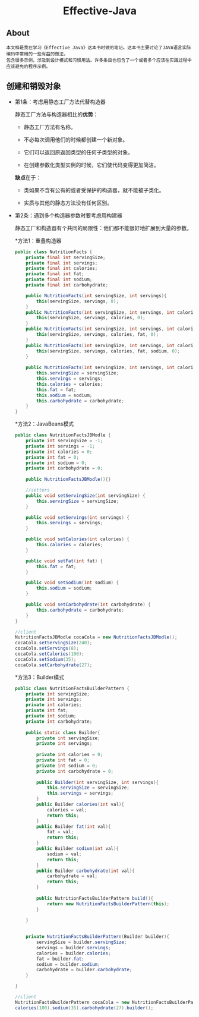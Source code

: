 <div align="center">
    <h1>
    	Effective-Java
	</h1>
</div>

## About	
	
	本文档是我在学习《Effective Java》这本书时做的笔记。这本书主要讨论了JAVA语言实际编码中常用的一些有益的做法，
	包含很多示例，涉及到设计模式和习惯用法。许多条目也包含了一个或者多个应该在实践过程中应该避免的程序示例。

## 创建和销毁对象

- 第1条：考虑用静态工厂方法代替构造器  

	静态工厂方法与构造器相比的**优势**：  

	* 静态工厂方法有名称。

	* 不必每次调用他们的时候都创建一个新对象。

	* 它们可以返回原返回类型的任何子类型的对象。
	
	* 在创建参数化类型实例的时候，它们使代码变得更加简洁。
	
	**缺点**在于：
	
	* 类如果不含有公有的或者受保护的构造器，就不能被子类化。
	
	* 实质与其他的静态方法没有任何区别。
	
- 第2条：遇到多个构造器参数时要考虑用构建器  
	
	静态工厂和构造器有个共同的局限性：他们都不能很好地扩展到大量的参数。  
	
	*方法1：重叠构造器
	
	```java
	public class NutritionFacts {
		private final int servingSize;
		private final int servings;
		private final int calories;
		private final int fat;
		private final int sodium;
		private final int carbohydrate;

		public NutritionFacts(int servingSize, int servings){
			this(servingSize, servings, 0);
		}
		public NutritionFacts(int servingSize, int servings, int calories) {
			this(servingSize, servings, calories, 0);
		}
		public NutritionFacts(int servingSize, int servings, int calories, int fat) {
			this(servingSize, servings, calories, fat, 0);
		}
		public NutritionFacts(int servingSize, int servings, int calories, int fat, int sodium) {
			this(servingSize, servings, calories, fat, sodium, 0);
		}
		
		public NutritionFacts(int servingSize, int servings, int calories, int fat, int sodium, int carbohydrate) {
			this.servingSize = servingSize;
			this.servings = servings;
			this.calories = calories;
			this.fat = fat;
			this.sodium = sodium;
			this.carbohydrate = carbohydrate;
		}
	}
	```  

	*方法2：JavaBeans模式
	
	```java
	public class NutritionFactsJBModle {
		private int servingSize = -1;
		private int servings = -1;
		private int calories = 0;
		private int fat = 0;
		private int sodium = 0;
		private int carbohydrate = 0;
		
		public NutritionFactsJBModle(){}

		//setters
		public void setServingSize(int servingSize) {
			this.servingSize = servingSize;
		}

		public void setServings(int servings) {
			this.servings = servings;
		}

		public void setCalories(int calories) {
			this.calories = calories;
		}

		public void setFat(int fat) {
			this.fat = fat;
		}

		public void setSodium(int sodium) {
			this.sodium = sodium;
		}

		public void setCarbohydrate(int carbohydrate) {
			this.carbohydrate = carbohydrate;
		}
	}
	
	//client
	NutritionFactsJBModle cocaCola = new NutritionFactsJBModle();
	cocaCola.setServingSize(240);
	cocaCola.setServings(8);
	cocaCola.setCalories(100);
	cocaCola.setSodium(35);
	cocaCola.setCarbohydrate(27);
	```  

	*方法3：Builder模式
	
	```java
	public class NutritionFactsBuilderPattern {
		private int servingSize;
		private int servings;
		private int calories;
		private int fat;
		private int sodium;
		private int carbohydrate;
		
		public static class Builder{
			private int servingSize;
			private int servings;
			
			private int calories = 0;
			private int fat = 0;
			private int sodium = 0;
			private int carbohydrate = 0;
			
			public Builder(int servingSize, int servings){
				this.servingSize = servingSize;
				this.servings = servings;
			}
			public Builder calories(int val){
				calories = val;
				return this;
			}
			public Builder fat(int val){
				fat = val;
				return this;
			}
			public Builder sodium(int val){
				sodium = val;
				return this;
			}
			public Builder carbohydrate(int val){
				carbohydrate = val;
				return this;
			}
			
			public NutritionFactsBuilderPattern build(){
				return new NutritionFactsBuilderPattern(this);
			}
			
		}

		
		private NutritionFactsBuilderPattern(Builder builder){
			servingSize = builder.servingSize;
			servings = builder.servings;
			calories = builder.calories;
			fat = builder.fat;
			sodium = builder.sodium;
			carbohydrate = builder.carbohydrate;
		}

	}

	//client
	NutritionFactsBuilderPattern cocaCola = new NutritionFactsBuilderPattern.Builder(240,8).
	calories(100).sodium(35).carbohydrate(27).builder();
	```






